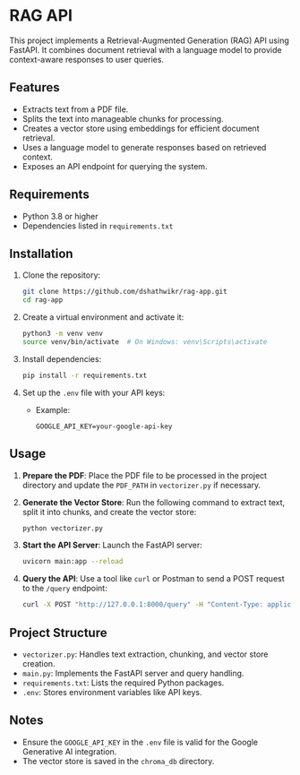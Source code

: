 # RAG API

This project implements a Retrieval-Augmented Generation (RAG) API using FastAPI. It combines document retrieval with a language model to provide context-aware responses to user queries.

## Features

- Extracts text from a PDF file.
- Splits the text into manageable chunks for processing.
- Creates a vector store using embeddings for efficient document retrieval.
- Uses a language model to generate responses based on retrieved context.
- Exposes an API endpoint for querying the system.

## Requirements

- Python 3.8 or higher
- Dependencies listed in `requirements.txt`

## Installation

1. Clone the repository:
   ```bash
   git clone https://github.com/dshathwikr/rag-app.git
   cd rag-app
   ```

2. Create a virtual environment and activate it:
   ```bash
   python3 -m venv venv
   source venv/bin/activate  # On Windows: venv\Scripts\activate
   ```

3. Install dependencies:
   ```bash
   pip install -r requirements.txt
   ```

4. Set up the `.env` file with your API keys:
   - Example:
     ```
     GOOGLE_API_KEY=your-google-api-key
     ```

## Usage

1. **Prepare the PDF**: Place the PDF file to be processed in the project directory and update the `PDF_PATH` in `vectorizer.py` if necessary.

2. **Generate the Vector Store**:
   Run the following command to extract text, split it into chunks, and create the vector store:
   ```bash
   python vectorizer.py
   ```

3. **Start the API Server**:
   Launch the FastAPI server:
   ```bash
   uvicorn main:app --reload
   ```

4. **Query the API**:
   Use a tool like `curl` or Postman to send a POST request to the `/query` endpoint:
   ```bash
   curl -X POST "http://127.0.0.1:8000/query" -H "Content-Type: application/json" -d '{"query": "Your question here"}'
   ```

## Project Structure

- `vectorizer.py`: Handles text extraction, chunking, and vector store creation.
- `main.py`: Implements the FastAPI server and query handling.
- `requirements.txt`: Lists the required Python packages.
- `.env`: Stores environment variables like API keys.

## Notes

- Ensure the `GOOGLE_API_KEY` in the `.env` file is valid for the Google Generative AI integration.
- The vector store is saved in the `chroma_db` directory.